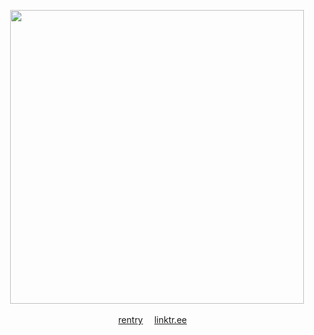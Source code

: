 </p><p align="center">
<img src="https://files.catbox.moe/b7sgqq.jpg" width="470"/>
<b></b><br>
<b></b><br>
<a href="https://rentry.co/historypilled">rentry</a> ⠀
<a href="https://linktr.ee/kawqiiangel">linktr.ee</a> ⠀
  <br><br>
